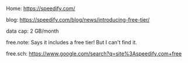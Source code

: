 Home: https://speedify.com/

blog: https://speedify.com/blog/news/introducing-free-tier/

data cap: 2 GB/month

free.note: Says it includes a free tier! But I can't find it.

free.sch: https://www.google.com/search?q=site%3Aspeedify.com+free

